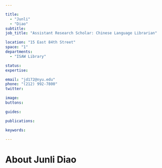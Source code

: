 ```yaml
---

title:
  - "Junli"
  - "Diao"
subtitle: 
job_title: "Assistant Research Scholar: Chinese Language Librarian"

location: "15 East 84th Street"
space: "1"
departments:
  - "ISAW Library"

status: 
expertise:

email: "jd172@nyu.edu"
phone: "(212) 992-7800"
twitter: 

image: 
buttons:

guides:

publications:

keywords:

---
```


# About Junli Diao


